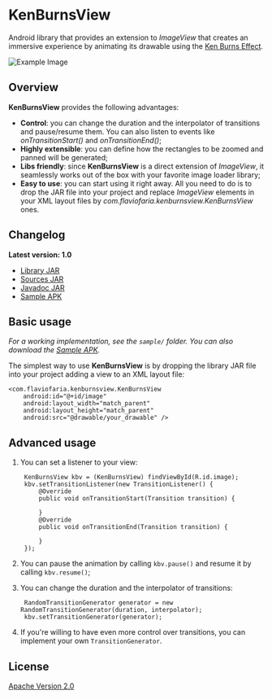 KenBurnsView
============

Android library that provides an extension to *ImageView* that creates an immersive
experience by animating its drawable using the [Ken Burns Effect][1].

![Example Image][2]

Overview
--------

**KenBurnsView** provides the following advantages:

* **Control**: you can change the duration and the interpolator of transitions and
pause/resume them. You can also listen to events like *onTransitionStart()* and
*onTransitionEnd()*;
* **Highly extensible**: you can define how the rectangles to be zoomed
and panned will be generated;
* **Libs friendly**: since **KenBurnsView** is a direct extension of *ImageView*,
it seamlessly works out of the box with your favorite image loader library;
* **Easy to use**: you can start using it right away. All you need to do
is to drop the JAR file into your project and replace *ImageView* elements
 in your XML layout files by *com.flaviofaria.kenburnsview.KenBurnsView* ones.

Changelog
---------

**Latest version: 1.0**

* [Library JAR][3]
* [Sources JAR][4]
* [Javadoc JAR][5]
* [Sample APK][6]

Basic usage
-----------

*For a working implementation, see the `sample/` folder. You can also download the [Sample APK][6].*

The simplest way to use **KenBurnsView** is by dropping the library JAR file into your project
adding a view to an XML layout file:

    <com.flaviofaria.kenburnsview.KenBurnsView
        android:id="@+id/image"
        android:layout_width="match_parent"
        android:layout_height="match_parent"
        android:src="@drawable/your_drawable" />

Advanced usage
--------------

1. You can set a listener to your view:

        KenBurnsView kbv = (KenBurnsView) findViewById(R.id.image);
        kbv.setTransitionListener(new TransitionListener() {
            @Override
            public void onTransitionStart(Transition transition) {

            }
            @Override
            public void onTransitionEnd(Transition transition) {

            }
        });

2. You can pause the animation by calling `kbv.pause()` and resume it
by calling `kbv.resume()`;

3. You can change the duration and the interpolator of transitions:

        RandomTransitionGenerator generator = new RandomTransitionGenerator(duration, interpolator);
        kbv.setTransitionGenerator(generator);

4. If you're willing to have even more control over transitions,
you can implement your own `TransitionGenerator`.

License
-------

[Apache Version 2.0][7]

[1]: http://en.wikipedia.org/wiki/Ken_Burns_effect
[2]: http://www.pictureshack.us/images/15526_KenBurnsView.gif
[3]: https://github.com/flavioarfaria/KenBurnsView/releases/download/v1.0/KenBurnsView-1.0.jar
[4]: https://github.com/flavioarfaria/KenBurnsView/releases/download/v1.0/KenBurnsView-1.0-sources.jar
[5]: https://github.com/flavioarfaria/KenBurnsView/releases/download/v1.0/KenBurnsView-1.0-javadoc.jar
[6]: http://www.filesplat.com/.flavioarfaria/shared/JW29TWZVPORUMF33GVBG92DE62DF55S5----KenBurnsView-1.0-sample.apk
[7]: http://www.apache.org/licenses/LICENSE-2.0.html